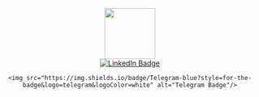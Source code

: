 <div id="header" align="center">
  <img src="https://od.lk/s/NDZfMzM0NjU2MjZf/t%C5%82usty.jpg" width="100"/>
</div>

<div id="badges" align="center">

  <a href="https://www.linkedin.com/in/aliaksei-shakhner-25122b247">
    <img src="https://img.shields.io/badge/LinkedIn-blue?style=for-the-badge&logo=linkedin&logoColor=white" alt="LinkedIn Badge"/>
  </a>
  
    <img src="https://img.shields.io/badge/Telegram-blue?style=for-the-badge&logo=telegram&logoColor=white" alt="Telegram Badge"/>
  
</div>

</div>

